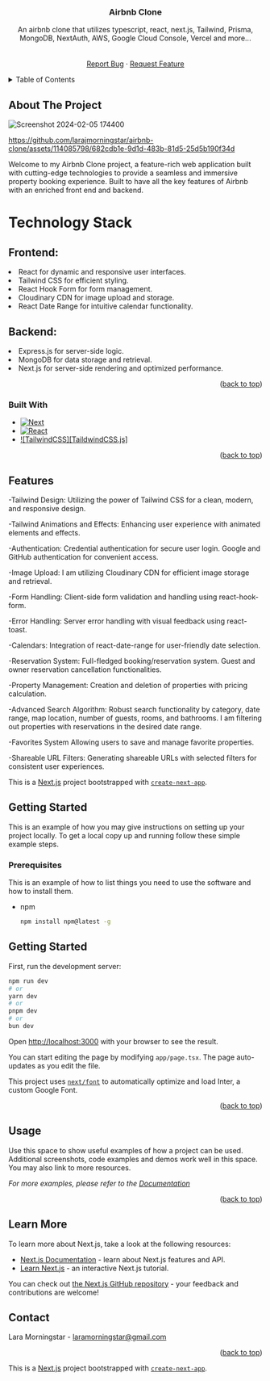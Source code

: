 <a name="readme-top"></a>

<h3 align="center">Airbnb Clone </h3>

  <p align="center">
    An airbnb clone that utilizes typescript, react, next.js, Tailwind, Prisma, MongoDB, NextAuth, AWS, Google Cloud Console, Vercel and more...
    <br />
    <br />
    <br />
    <a href="https://github.com/larajmorningstar/airbnb-clone/issues">Report Bug</a>
    ·
    <a href="https://github.com/larajmorningstar/airbnb-clone/issues">Request Feature</a>
  </p>
</div>



<!-- TABLE OF CONTENTS -->
<details>
  <summary>Table of Contents</summary>
  <ol>
    <li>
      <a href="#about-the-project">About The Project</a>
      <ul>
        <li><a href="#built-with">Built With</a></li>
      </ul>
    </li>
    <li>
      <a href="#getting-started">Getting Started</a>
      <ul>
        <li><a href="#prerequisites">Prerequisites</a></li>
        <li><a href="#installation">Getting Started</a></li>
      </ul>
    </li>
    <li><a href="#roadmap">Features</a></li>
    <li><a href="#contact">Contact</a></li>
  </ol>
</details>



<!-- ABOUT THE PROJECT -->
## About The Project

![Screenshot 2024-02-05 174400](https://github.com/larajmorningstar/airbnb-clone/assets/114085798/52535e2a-b4e8-4079-a620-c83efdbb1dbd)


https://github.com/larajmorningstar/airbnb-clone/assets/114085798/682cdb1e-9d1d-483b-81d5-25d5b190f34d

Welcome to my Airbnb Clone project, a feature-rich web application built with cutting-edge technologies to provide a seamless and immersive property booking experience. Built to have all the key features of Airbnb with an enriched front end and backend.
<h1>Technology Stack</h1>
<h2>Frontend:</h2>

<li>React for dynamic and responsive user interfaces.</li>
<li>Tailwind CSS for efficient styling.</li>
<li>React Hook Form for form management.</li>
<li>Cloudinary CDN for image upload and storage.</li>
<li>React Date Range for intuitive calendar functionality.</li>

<h2>Backend:</h2>
<li>Express.js for server-side logic.</li>
<li>MongoDB for data storage and retrieval.</li>
<li>Next.js for server-side rendering and optimized performance.</li>


<p align="right">(<a href="#readme-top">back to top</a>)</p>



### Built With

* [![Next][Next.js]][Next-url]
* [![React][React.js]][React-url]
* [![TailwindCSS][TaildwindCSS.js]][TailwindCSS-url]

<p align="right">(<a href="#readme-top">back to top</a>)</p>

<!-- Features -->
## Features

-Tailwind Design:
Utilizing the power of Tailwind CSS for a clean, modern, and responsive design.

-Tailwind Animations and Effects:
Enhancing user experience with animated elements and effects.

-Authentication:
Credential authentication for secure user login.
Google and GitHub authentication for convenient access.

-Image Upload:
I am utilizing Cloudinary CDN for efficient image storage and retrieval.

-Form Handling:
Client-side form validation and handling using react-hook-form.

-Error Handling:
Server error handling with visual feedback using react-toast.

-Calendars:
Integration of react-date-range for user-friendly date selection.

-Reservation System:
Full-fledged booking/reservation system.
Guest and owner reservation cancellation functionalities.

-Property Management:
Creation and deletion of properties with pricing calculation.

-Advanced Search Algorithm:
Robust search functionality by category, date range, map location, number of guests, rooms, and bathrooms.
I am filtering out properties with reservations in the desired date range.

-Favorites System
Allowing users to save and manage favorite properties.

-Shareable URL Filters:
Generating shareable URLs with selected filters for consistent user experiences.

This is a [Next.js](https://nextjs.org/) project bootstrapped with [`create-next-app`](https://github.com/vercel/next.js/tree/canary/packages/create-next-app).


<!-- GETTING STARTED -->
## Getting Started

This is an example of how you may give instructions on setting up your project locally.
To get a local copy up and running follow these simple example steps.

### Prerequisites

This is an example of how to list things you need to use the software and how to install them.
* npm
  ```sh
  npm install npm@latest -g
  ```

## Getting Started

First, run the development server:

```bash
npm run dev
# or
yarn dev
# or
pnpm dev
# or
bun dev
```

Open [http://localhost:3000](http://localhost:3000) with your browser to see the result.

You can start editing the page by modifying `app/page.tsx`. The page auto-updates as you edit the file.

This project uses [`next/font`](https://nextjs.org/docs/basic-features/font-optimization) to automatically optimize and load Inter, a custom Google Font.

<p align="right">(<a href="#readme-top">back to top</a>)</p>



<!-- USAGE EXAMPLES -->
## Usage

Use this space to show useful examples of how a project can be used. Additional screenshots, code examples and demos work well in this space. You may also link to more resources.

_For more examples, please refer to the [Documentation](https://example.com)_

<p align="right">(<a href="#readme-top">back to top</a>)</p>



## Learn More

To learn more about Next.js, take a look at the following resources:

- [Next.js Documentation](https://nextjs.org/docs) - learn about Next.js features and API.
- [Learn Next.js](https://nextjs.org/learn) - an interactive Next.js tutorial.

You can check out [the Next.js GitHub repository](https://github.com/vercel/next.js/) - your feedback and contributions are welcome!

<!-- CONTACT -->
## Contact

Lara Morningstar - laramorningstar@gmail.com


<p align="right">(<a href="#readme-top">back to top</a>)</p>



<!-- MARKDOWN LINKS & IMAGES -->
<!-- https://www.markdownguide.org/basic-syntax/#reference-style-links -->
[product-screenshot]: https://github.com/larajmorningstar/notion_clone/assets/114085798/8ac7d0e1-ad7a-4d6d-a0c5-03ca6c8aef46
[product-screentshot2]: https://github.com/larajmorningstar/notion_clone/assets/114085798/61626b86-64f9-44ff-a317-484971d564c5
[Next.js]: https://img.shields.io/badge/next.js-000000?style=for-the-badge&logo=nextdotjs&logoColor=white
[Next-url]: https://nextjs.org/
[React.js]: https://img.shields.io/badge/React-20232A?style=for-the-badge&logo=react&logoColor=61DAFB
[React-url]: https://reactjs.org/
[TailwindCSS.js]: https://img.shields.io/static/v1?style=for-the-badge&message=Tailwind+CSS&color=222222&logo=Tailwind+CSS&logoColor=06B6D4&label=
[TailwindCSS-url]: https://tailwindcss.com/


This is a [Next.js](https://nextjs.org/) project bootstrapped with [`create-next-app`](https://github.com/vercel/next.js/tree/canary/packages/create-next-app).

